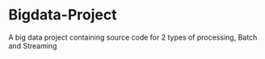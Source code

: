 # Bigdata-Project
A big data project containing source code for 2 types of processing, Batch and Streaming
